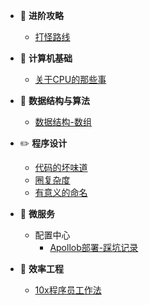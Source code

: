 - :bowling: **进阶攻略**
    - [打怪路线](进阶路线/打怪路线.md)

- :art: **计算机基础**
    - [关于CPU的那些事](计算机基础/关于CPU的那些事.md)

- :dart: **数据结构与算法**
    - [数据结构-数组](数据结构与算法/数据结构-数组.md)

- :pencil2: **程序设计**
    - [代码的坏味道](程序设计/代码的坏味道.md)
    - [圈复杂度](程序设计/圈复杂度.md)
    - [有意义的命名](程序设计/有意义的命名.md)

- :palm_tree: **微服务**
    - 配置中心
        - [Apollob部署-踩坑记录](微服务/配置中心/apollo-踩坑记录.md)

- :muscle: **效率工程**
    - [10x程序员工作法](效率工程/10x程序员工作法.md)